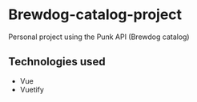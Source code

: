 # Brewdog-catalog-project

Personal project using the Punk API (Brewdog catalog)

## Technologies used

- Vue
- Vuetify
